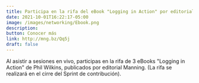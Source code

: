 ```yaml
---
title: Participa en la rifa del eBook "Logging in Action" por editorial Manning.
date: 2021-10-01T16:22:17-05:00
image: /images/networking/Ebook.png
description: 
button: Conocer más
link: http://mng.bz/Qq5j
draft: false
---
```


Al asistir a sesiones en vivo, participas en la rifa de 3 eBooks "Logging in Action" de Phil Wilkins, publicados por editorial Manning. (La rifa se realizará en el cirre del Sprint de contribución).



